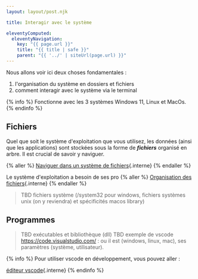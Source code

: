 ```yaml
---
layout: layout/post.njk

title: Interagir avec le système

eleventyComputed:
  eleventyNavigation:
    key: "{{ page.url }}"
    title: "{{ title | safe }}"
    parent: "{{ '../' | siteUrl(page.url) }}"
---
```


Nous allons voir ici deux choses fondamentales :

1. l'organisation du système en dossiers et fichiers
2. comment interagir avec le système via le terminal

{% info %}
Fonctionne avec les 3 systèmes Windows 11, Linux et MacOs.
{% endinfo %}

## Fichiers

Quel que soit le système d'exploitation que vous utilisez, les données (ainsi que les applications) sont stockées sous la forme de **_fichiers_** organisé en arbre. Il est crucial de savoir y naviguer.

{% aller %}
[Naviguer dans un système de fichiers](fichiers-navigation){.interne}
{% endaller %}


Le système d'exploitation a besoin de ses pro
{% aller %}
[Organisation des fichiers](fichiers-système){.interne}
{% endaller %}

> TBD fichiers système (/system32 pour windows, fichiers systèmes unix (on y reviendra) et spécificités macos library)

## Programmes 

> TBD exécutables et bibliothèque (dll)
> TBD exemple de vscode <https://code.visualstudio.com/> : ou il est (windows, linux, mac), ses paramètres (système, utilisateur).

{% info %}
Pour utiliser vscode en développement, vous pouvez aller :

[éditeur vscode](/cours/coder-et-développer/bases-programmation/éditeur-vscode/){.interne}
{% endinfo %}
